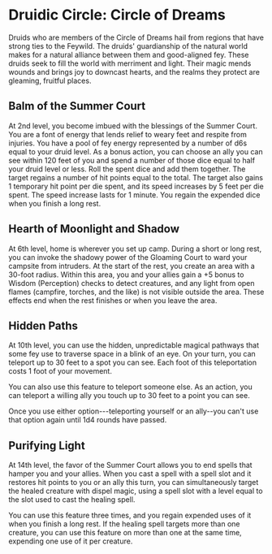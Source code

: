 # Druidic Circle: Circle of Dreams
Druids who are members of the Circle of Dreams hail from regions that have strong ties to the Feywild. The druids' guardianship of the natural world makes for a natural alliance between them and good-aligned fey. These druids seek to fill the world with merriment and light. Their magic mends wounds and brings joy to downcast hearts, and the realms they protect are gleaming, fruitful places.

## Balm of the Summer Court
At 2nd level, you become imbued with the blessings of the Summer Court. You are a font of energy that lends relief to weary feet and respite from injuries. You have a pool of fey energy represented by a number of d6s equal to your druid level.
As a bonus action, you can choose an ally you can see within 120 feet of you and spend a number of those dice equal to half your druid level or less. Roll the spent dice and add them together. The target regains a number of hit points equal to the total. The target also gains 1 temporary hit point per die spent, and its speed increases by 5 feet per die spent. The speed increase lasts for 1 minute.
You regain the expended dice when you finish a long rest.

## Hearth of Moonlight and Shadow 
At 6th level, home is wherever you set up camp. During a short or long rest, you can invoke the shadowy power of the Gloaming Court to ward your campsite from intruders. At the start of the rest, you create an area with a 30-foot radius. Within this area, you and your allies gain a +5 bonus to Wisdom (Perception) checks to detect creatures, and any light from open flames (campfire, torches, and the like) is not visible outside the area. These effects end when the rest finishes or when you leave the area.

## Hidden Paths
At 10th level, you can use the hidden, unpredictable magical pathways that some fey use to traverse space in a blink of an eye. On your turn, you can teleport up to 30 feet to a spot you can see. Each foot of this teleportation costs 1 foot of your movement.

You can also use this feature to teleport someone else. As an action, you can teleport a willing ally you touch up to 30 feet to a point you can see.

Once you use either option---teleporting yourself or an ally--you can't use that option again until 1d4 rounds have passed.

## Purifying Light
At 14th level, the favor of the Summer Court allows you to end spells that hamper you and your allies. When you cast a spell with a spell slot and it restores hit points to you or an ally this turn, you can simultaneously target the healed creature with dispel magic, using a spell slot with a level equal to the slot used to cast the healing spell.

You can use this feature three times, and you regain expended uses of it when you finish a long rest. If the healing spell targets more than one creature, you can use this feature on more than one at the same time, expending one use of it per creature.
